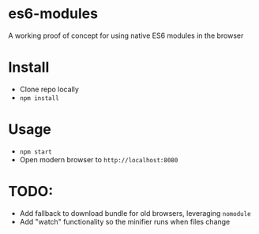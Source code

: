 # es6-modules

A working proof of concept for using native ES6 modules in the browser

# Install

- Clone repo locally
- `npm install`

# Usage

- `npm start`
- Open modern browser to `http://localhost:8080`

# TODO:

- Add fallback to download bundle for old browsers, leveraging `nomodule`
- Add "watch" functionality so the minifier runs when files change
